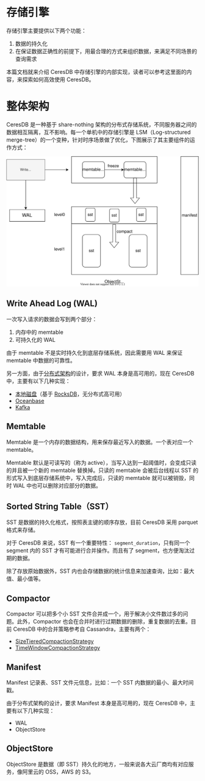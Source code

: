 # 存储引擎

存储引擎主要提供以下两个功能：

1.  数据的持久化
2.  在保证数据正确性的前提下，用最合理的方式来组织数据，来满足不同场景的查询需求

本篇文档就来介绍 CeresDB 中存储引擎的内部实现，读者可以参考这里面的内容，来探索如何高效使用 CeresDB。

# 整体架构

CeresDB 是一种基于 share-nothing 架构的分布式存储系统，不同服务器之间的数据相互隔离，互不影响。每一个单机中的存储引擎是 LSM（Log-structured merge-tree）的一个变种，针对时序场景做了优化，下图展示了其主要组件的运作方式：

![](../../resources/images/storage-overview.svg)

## Write Ahead Log (WAL)

一次写入请求的数据会写到两个部分：

1.  内存中的 memtable
2.  可持久化的 WAL

由于 memtable 不是实时持久化到底层存储系统，因此需要用 WAL 来保证 memtable 中数据的可靠性。

另一方面，由于[分布式架构](architecture.md)的设计，要求 WAL 本身是高可用的，现在 CeresDB 中，主要有以下几种实现：

- [本地磁盘](wal_on_rocksdb.md)（基于 [RocksDB](http://rocksdb.org/)，无分布式高可用）
- [Oceanbase](https://www.oceanbase.com)
- [Kafka](wal_on_kafka.md)

## Memtable

Memtable 是一个内存的数据结构，用来保存最近写入的数据。一个表对应一个 memtable。

Memtable 默认是可读写的（称为 active），当写入达到一起阈值时，会变成只读的并且被一个新的 memtable 替换掉。只读的 memtable 会被后台线程以 SST 的形式写入到底层存储系统中，写入完成后，只读的 memtable 就可以被销毁，同时 WAL 中也可以删除对应部分的数据。

## Sorted String Table（SST）

SST 是数据的持久化格式，按照表主键的顺序存放，目前 CeresDB 采用 parquet 格式来存储。

对于 CeresDB 来说，SST 有一个重要特性： `segment_duration`，只有同一个 segment 内的 SST 才有可能进行合并操作。而且有了 segment，也方便淘汰过期的数据。

除了存放原始数据外，SST 内也会存储数据的统计信息来加速查询，比如：最大值、最小值等。

## Compactor

Compactor 可以把多个小 SST 文件合并成一个，用于解决小文件数过多的问题。此外，Compactor 也会在合并时进行过期数据的删除，重复数据的去重。目前 CeresDB 中的合并策略参考自 Cassandra，主要有两个：

- [SizeTieredCompactionStrategy](https://cassandra.apache.org/doc/latest/cassandra/operating/compaction/stcs.html)
- [TimeWindowCompactionStrategy](https://cassandra.apache.org/doc/latest/cassandra/operating/compaction/twcs.html)

## Manifest

Manifest 记录表、SST 文件元信息，比如：一个 SST 内数据的最小、最大时间戳。

由于分布式架构的设计，要求 Manifest 本身是高可用的，现在 CeresDB 中，主要有以下几种实现：

- WAL
- ObjectStore

## ObjectStore

ObjectStore 是数据（即 SST）持久化的地方，一般来说各大云厂商均有对应服务，像阿里云的 OSS，AWS 的 S3。
